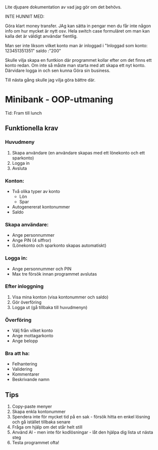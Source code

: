 Lite djupare dokumentation av vad jag gör om det behövs.



INTE HUNNIT MED:

Göra klart money transfer.
JAg kan sätta in pengar men du får inte någon info om hur mycket är nytt osv.
Hela switch case formuläret om man kan kalla det är väldigt användar fientlig.

Man ser inte liksom vilket konto man är inloggad i
"Inloggad som konto: 123451351351" saldo :"200"

Skulle vilja skapa en funtkion där programmet kollar efter om det finns ett konto redan.
Om inte så måste man starta med att skapa ett nyt konto. Därvidare logga in och sen kunna
Göra sin business.

Till nästa gång skulle jag vilja göra bättre där.



# Minibank \- OOP-utmaning

Tid: Fram till lunch

## Funktionella krav

### Huvudmeny

1. Skapa användare (en användare skapas med ett lönekonto och ett sparkonto)
2. Logga in
3. Avsluta

### Konton:

* Två olika typer av konto
    * Lön
    * Spar
* Autogenererat kontonummer
* Saldo

### Skapa användare:

* Ange personnummer
* Ange PIN (4 siffror)
* (Lönekonto och sparkonto skapas automatiskt)

### Logga in:

* Ange personnummer och PIN
* Max tre försök innan programmet avslutas

### Efter inloggning

1. Visa mina konton (visa kontonummer och saldo)
2. Gör överföring
3. Logga ut (gå tillbaka till huvudmenyn)

### Överföring

* Välj från vilket konto
* Ange mottagarkonto
* Ange belopp

### Bra att ha:

* Felhantering
* Validering
* Kommentarer
* Beskrivande namn

## Tips

1. Copy-paste menyer
2. Skapa enkla kontonummer
3. Spendera inte för mycket tid på en sak \- försök hitta en enkel lösning och gå istället tillbaka senare
4. Fråga om hjälp om det står helt still
5. Använd AI \- men inte för kodlösningar \- låt den hjälpa dig lista ut nästa steg
6. Testa programmet ofta\!


